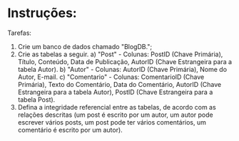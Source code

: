 # Instruções:

Tarefas:
1. Crie um banco de dados chamado "BlogDB.";
2. Crie as tabelas a seguir.
a) "Post" - Colunas: PostID (Chave Primária), Título, Conteúdo, Data de Publicação, AutorID (Chave Estrangeira para a tabela Autor). b) "Autor" - Colunas: AutorID (Chave Primária), Nome do Autor, E-mail.
c) "Comentario" - Colunas: ComentariolD (Chave Primária), Texto do Comentário, Data do Comentário, AutorID (Chave Estrangeira para a tabela Autor), PostID (Chave Estrangeira para a tabela Post).
3. Defina a integridade referencial entre as tabelas, de acordo com as relações descritas (um post é escrito por um autor, um autor pode escrever vários posts, um post pode ter vários comentários, um comentário é escrito por um autor).

